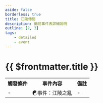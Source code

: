 ```yaml
---
aside: false
borderless: true
title: 江陵傳聞
description: 簡易事件表詳細說明
outline: [2, 3]
tags:
    - detailed
    - event
---
```


# {{ $frontmatter.title }}

<Table class="timeline-table">
    <tr class="timeline-header">
        <th>觸發條件</th>
        <th>事件內容</th>
        <th>備註</th>
    </tr>
	<tr>
		<td>-</td>
		<td>
			<span title="性情-1、銀兩-50">☯事件：江陵之亂 </span> <br>
		</td>
		<td>-</td>
	</tr>
</table>
